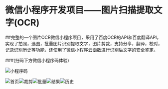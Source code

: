 # 微信小程序开发项目——图片扫描提取文字(OCR)

##完整的一个图片OCR微信小程序项目，采用了百度OCR的API和百度翻译API，实现了拍照，选图，批量图片识别提取文字，图片剪裁，支持分享，翻译，校对，记录识别历史等功能，还使用了微信小程序云函数进行识别后文字的安全鉴定。


###(扫码下方微信小程序码体验)

![小程序码](https://github.com/zhijieeeeee/wechat_ocr/blob/main/screenshot/8cm.jpg)


![首页](https://github.com/zhijieeeeee/wechat_ocr/blob/main/screenshot/p1.jpeg)![裁剪](https://github.com/zhijieeeeee/wechat_ocr/blob/main/screenshot/p2.jpeg)![批量](https://github.com/zhijieeeeee/wechat_ocr/blob/main/screenshot/p3.jpeg)![结果](https://github.com/zhijieeeeee/wechat_ocr/blob/main/screenshot/p4.jpeg)![历史](https://github.com/zhijieeeeee/wechat_ocr/blob/main/screenshot/p5.jpeg)